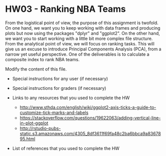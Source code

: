 # HW03 - Ranking NBA Teams

From the logistical point of view, the purpose of this assignment is twofold. On one hand, we
want you to keep working with data frames and producing plots but now using the packages
"dplyr" and "ggplot2". On the other hand, we want you to start working with a little bit
more complex file structure.
From the analytical point of view, we will focus on ranking tasks. This will give us an excuse
to introduce Principal Components Analysis (PCA), from a narrow yet useful perspective.
One of the deliverables is to calculate a composite index to rank NBA teams.

Modify the content of this file.

- Special instructions for any user (if necessary)
- Special instructions for graders (if necessary)
- Links to any resources that you used to complete the HW  
    - <http://www.sthda.com/english/wiki/ggplot2-axis-ticks-a-guide-to-customize-tick-marks-and-labels>
    - <https://stackoverflow.com/questions/19622063/adding-vertical-line-in-plot-ggplot>
    - <http://rstudio-pubs-static.s3.amazonaws.com/4305_8df3611f69fa48c2ba6bbca9a8367895.html>

- List of references that you used to complete the HW